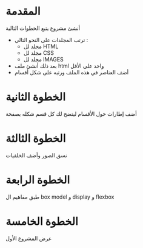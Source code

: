 # المقدمة 
 أنشئ مشروع يتبع الخطوات التالية 
- ترتب المجلدات على النحو التالي :
    -  مجلد لل HTML
    -  مجلد لل CSS
    -  مجلد لل IMAGES
-  بعد ذلك أنشئ ملف html واحد على الأقل
- أضف العناصر في هذه الملف ورتبه على شكل أقسام 


# الخطوة الثانية 
أضف إطارات حول الأقسام ليتضح لك كل قسم شكله بصفحة

# الخطوة الثالثة 
نسق الصور وأضف الخلفيات

 # الخطوة الرابعة 
طبق مفاهيم ال box model و display و flexbox

 # الخطوة الخامسة 
عرض المشروع الأول

